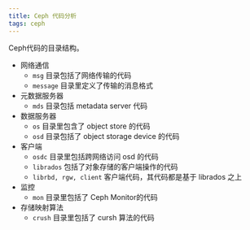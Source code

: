 ```yaml
---
title: Ceph 代码分析
tags: ceph
---
```


Ceph代码的目录结构。

<!--more-->

* 网络通信
    * `msg` 目录包括了网络传输的代码
    * `message` 目录里定义了传输的消息格式
* 元数据服务器
    * `mds` 目录包括 metadata server 代码
* 数据服务器
    * `os` 目录里包含了 object store 的代码
    * `osd` 目录包括了 object storage device 的代码
* 客户端
    * `osdc` 目录里包括跨网络访问 osd 的代码
    * `librados` 包括了对象存储的客户端操作的代码
    * `librbd, rgw, client`  客户端代码，其代码都是基于 librados 之上
* 监控
    * `mon` 目录里包括了 Ceph Monitor的代码
* 存储映射算法
    * `crush` 目录里包括了 cursh 算法的代码
